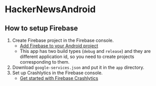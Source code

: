 # HackerNewsAndroid

## How to setup Firebase

1. Create Firebase project in the Firebase console.
    - [Add Firebase to your Android project](https://firebase.google.com/docs/android/setup)
    - This app has two build types (`debug` and `release`) and they are different application id, so you need to create projects corresponding to them.
2. Download `google-services.json` and put it in the `app` directory.
3. Set up Crashlytics in the Firebase console.
    - [Get started with Firebase Crashlytics](https://firebase.google.com/docs/crashlytics/get-started)
